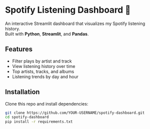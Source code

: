 # Spotify Listening Dashboard 🎵

An interactive Streamlit dashboard that visualizes my Spotify listening history.  
Built with **Python**, **Streamlit**, and **Pandas**.

## Features
- Filter plays by artist and track
- View listening history over time
- Top artists, tracks, and albums
- Listening trends by day and hour

## Installation
Clone this repo and install dependencies:
```bash
git clone https://github.com/YOUR-USERNAME/spotify-dashboard.git
cd spotify-dashboard
pip install -r requirements.txt

